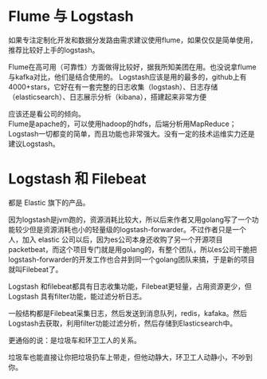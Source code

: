 


Flume 与 Logstash
===========
如果专注定制化开发和数据分发路由需求建议使用flume，如果仅仅是简单使用，推荐比较好上手的logstash。

Flume在高可用（可靠性）方面做得比较好，据我所知美团在用。也没说拿flume与kafka对比，他们是结合使用的。
Logstash应该是用的最多的，github上有4000+stars，它好在有一套完整的日志收集（logstash）、日志存储（elasticsearch）、日志展示分析（kibana），搭建起来非常方便

应该还是看公司的倾向。  
Flume是apache的，可以使用hadoop的hdfs，后端分析用MapReduce；  
Logstash一切都变的简单，而且功能也非常强大。没有一定的技术运维实力还是建议Logstash。  




Logstash 和 Filebeat
===========
都是 Elastic 旗下的产品。

因为logstash是jvm跑的，资源消耗比较大，所以后来作者又用golang写了一个功能较少但是资源消耗也小的轻量级的logstash-forwarder。不过作者只是一个人，加入 elastic 公司以后，因为es公司本身还收购了另一个开源项目packetbeat，而这个项目专门就是用golang的，有整个团队，所以es公司干脆把logstash-forwarder的开发工作也合并到同一个golang团队来搞，于是新的项目就叫Filebeat了。


Logstash 和filebeat都具有日志收集功能，Filebeat更轻量，占用资源更少，但Logstash 具有filter功能，能过滤分析日志。

一般结构都是Filebeat采集日志，然后发送到消息队列，redis，kafaka。然后Logstash去获取，利用filter功能过滤分析，然后存储到Elasticsearch中。



更通俗的说：是垃圾车和环卫工人的关系。

垃圾车也能直接让你把垃圾扔车上带走，但他动静大，环卫工人动静小，不吵到你。









